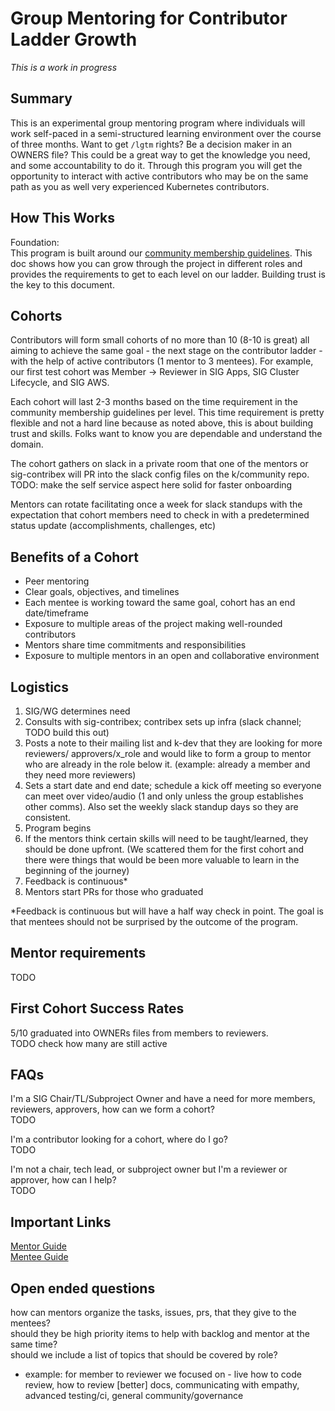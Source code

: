 # Group Mentoring for Contributor Ladder Growth
*This is a work in progress*


## Summary
This is an experimental group mentoring program where individuals will work
self-paced in a semi-structured learning environment over the course of three
months. Want to get `/lgtm` rights? Be a decision maker in an OWNERS file? This
could be a great way to get the knowledge you need, and some accountability to
do it. Through this program you will get the opportunity to interact with active
contributors who may be on the same path as you as well very experienced
Kubernetes contributors.

## How This Works
Foundation:  
This program is built around our [community membership guidelines].
This doc shows how you can grow through the project in different roles and
provides the requirements to get to each level on our ladder. Building trust is
the key to this document.

## Cohorts
Contributors will form small cohorts of no more than 10 (8-10 is great) all aiming
to achieve the same goal - the next stage on the contributor ladder - with the
help of active contributors (1 mentor to 3 mentees). For example, our first test
cohort was Member -> Reviewer in SIG Apps, SIG Cluster Lifecycle, and SIG AWS.  

Each cohort will last 2-3 months based on the time requirement in the community
membership guidelines per level. This time requirement is pretty flexible and not
a hard line because as noted above, this is about building trust and skills. Folks
want to know you are dependable and understand the domain.

The cohort gathers on slack in a private room that one of the mentors or sig-contribex
will PR into the slack config files on the k/community repo.
TODO: make the self service aspect here solid for faster onboarding

Mentors can rotate facilitating once a week for slack standups with the expectation
that cohort members need to check in with a predetermined status update
(accomplishments, challenges, etc)  

## Benefits of a Cohort
* Peer mentoring  
* Clear goals, objectives, and timelines  
* Each mentee is working toward the same goal, cohort has an end date/timeframe  
* Exposure to multiple areas of the project making well-rounded contributors  
* Mentors share time commitments and responsibilities  
* Exposure to multiple mentors in an open and collaborative environment

## Logistics
1. SIG/WG determines need
2. Consults with sig-contribex; contribex sets up infra (slack channel; TODO build this out)
3. Posts a note to their mailing list and k-dev that they are looking for more reviewers/
approvers/x_role and would like to form a group to mentor who are already in the
role below it. (example: already a member and they need more reviewers)
4. Sets a start date and end date; schedule a kick off meeting so everyone can meet
over video/audio (1 and only unless the group establishes other comms). Also set
the weekly slack standup days so they are consistent.
5. Program begins
6. If the mentors think certain skills will need to be taught/learned, they should
be done upfront. (We scattered them for the first cohort and there were things
  that would be been more valuable to learn in the beginning of the journey)  
6. Feedback is continuous*
7. Mentors start PRs for those who graduated  

*Feedback is continuous but will have a half way check in point. The goal is that
mentees should not be surprised by the outcome of the program.  

## Mentor requirements  
TODO  

## First Cohort Success Rates
5/10 graduated into OWNERs files from members to reviewers.   
TODO check how many are still active  

## FAQs
I'm a SIG Chair/TL/Subproject Owner and have a need for more members, reviewers,
approvers, how can we form a cohort?  
TODO  

I'm a contributor looking for a cohort, where do I go?  
TODO  

I'm not a chair, tech lead, or subproject owner but I'm a reviewer or approver,
how can I help?  
TODO  


## Important Links
[Mentor Guide]  
[Mentee Guide]


## Open ended questions
how can mentors organize the tasks, issues, prs, that they give to the mentees?   
should they be high priority items to help with backlog and mentor at the same time?  
should we include a list of topics that should be covered by role?  
- example: for member to reviewer we focused on - live how to code review, how to review [better] docs, communicating with empathy, advanced testing/ci, general community/governance  


[Mentee Guide]: /mentoring/group-mentee-guide.md
[Mentoring/Contributor Info Form]: https://goo.gl/forms/SHWAiZ9Ih1qwuJbs1
[Mentor Guide]: /mentoring/mentor-guide.md
[community membership guidelines]: /community-membership.md
